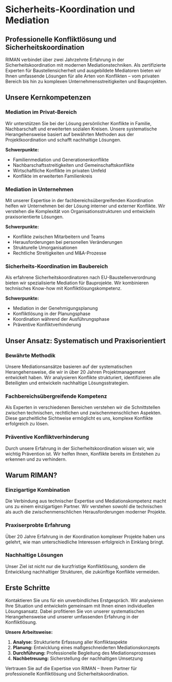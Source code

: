 # Sicherheits-Koordination und Mediation

## Professionelle Konfliktlösung und Sicherheitskoordination

RIMAN verbindet über zwei Jahrzehnte Erfahrung in der Sicherheitskoordination mit modernen Mediationstechniken. Als zertifizierte Experten für Baustellensicherheit und ausgebildete Mediatoren bieten wir Ihnen umfassende Lösungen für alle Arten von Konflikten – vom privaten Bereich bis hin zu komplexen Unternehmensstreitigkeiten und Bauprojekten.

## Unsere Kernkompetenzen

### Mediation im Privat-Bereich
Wir unterstützen Sie bei der Lösung persönlicher Konflikte in Familie, Nachbarschaft und erweiterten sozialen Kreisen. Unsere systematische Herangehensweise basiert auf bewährten Methoden aus der Projektkoordination und schafft nachhaltige Lösungen.

**Schwerpunkte:**
- Familienmediation und Generationenkonflikte
- Nachbarschaftsstreitigkeiten und Gemeinschaftskonflikte
- Wirtschaftliche Konflikte im privaten Umfeld
- Konflikte im erweiterten Familienkreis

### Mediation in Unternehmen
Mit unserer Expertise in der fachbereichsübergreifenden Koordination helfen wir Unternehmen bei der Lösung interner und externer Konflikte. Wir verstehen die Komplexität von Organisationsstrukturen und entwickeln praxisorientierte Lösungen.

**Schwerpunkte:**
- Konflikte zwischen Mitarbeitern und Teams
- Herausforderungen bei personellen Veränderungen
- Strukturelle Umorganisationen
- Rechtliche Streitigkeiten und M&A-Prozesse

### Sicherheits-Koordination im Baubereich
Als erfahrene Sicherheitskoordinatoren nach EU-Baustellenverordnung bieten wir spezialisierte Mediation für Bauprojekte. Wir kombinieren technisches Know-how mit Konfliktlösungskompetenz.

**Schwerpunkte:**
- Mediation in der Genehmigungsplanung
- Konfliktlösung in der Planungsphase
- Koordination während der Ausführungsphase
- Präventive Konfliktverhinderung

## Unser Ansatz: Systematisch und Praxisorientiert

### Bewährte Methodik
Unsere Mediationsansätze basieren auf der systematischen Herangehensweise, die wir in über 20 Jahren Projektmanagement entwickelt haben. Wir analysieren Konflikte strukturiert, identifizieren alle Beteiligten und entwickeln nachhaltige Lösungsstrategien.

### Fachbereichsübergreifende Kompetenz
Als Experten in verschiedenen Bereichen verstehen wir die Schnittstellen zwischen technischen, rechtlichen und zwischenmenschlichen Aspekten. Diese ganzheitliche Sichtweise ermöglicht es uns, komplexe Konflikte erfolgreich zu lösen.

### Präventive Konfliktverhinderung
Durch unsere Erfahrung in der Sicherheitskoordination wissen wir, wie wichtig Prävention ist. Wir helfen Ihnen, Konflikte bereits im Entstehen zu erkennen und zu verhindern.

## Warum RIMAN?

### Einzigartige Kombination
Die Verbindung aus technischer Expertise und Mediationskompetenz macht uns zu einem einzigartigen Partner. Wir verstehen sowohl die technischen als auch die zwischenmenschlichen Herausforderungen moderner Projekte.

### Praxiserprobte Erfahrung
Über 20 Jahre Erfahrung in der Koordination komplexer Projekte haben uns gelehrt, wie man unterschiedliche Interessen erfolgreich in Einklang bringt.

### Nachhaltige Lösungen
Unser Ziel ist nicht nur die kurzfristige Konfliktlösung, sondern die Entwicklung nachhaltiger Strukturen, die zukünftige Konflikte vermeiden.

## Erste Schritte

Kontaktieren Sie uns für ein unverbindliches Erstgespräch. Wir analysieren Ihre Situation und entwickeln gemeinsam mit Ihnen einen individuellen Lösungsansatz. Dabei profitieren Sie von unserer systematischen Herangehensweise und unserer umfassenden Erfahrung in der Konfliktlösung.

**Unsere Arbeitsweise:**
1. **Analyse:** Strukturierte Erfassung aller Konfliktaspekte
2. **Planung:** Entwicklung eines maßgeschneiderten Mediationskonzepts
3. **Durchführung:** Professionelle Begleitung des Mediationsprozesses
4. **Nachbetreuung:** Sicherstellung der nachhaltigen Umsetzung

Vertrauen Sie auf die Expertise von RIMAN – Ihrem Partner für professionelle Konfliktlösung und Sicherheitskoordination.